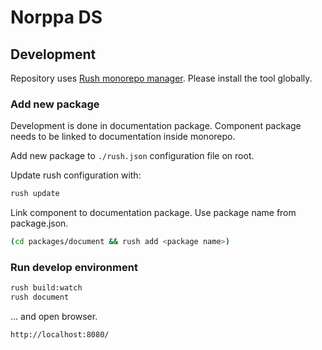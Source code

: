 # Norppa DS

## Development

Repository uses [Rush monorepo manager](https://rushjs.io/). Please install the tool globally.

### Add new package

Development is done in documentation package. Component package needs to be linked to documentation inside monorepo.

Add new package to `./rush.json` configuration file on root. 

Update rush configuration with:

```bash
rush update
```

Link component to documentation package. Use package name from package.json.

```bash
(cd packages/document && rush add <package name>)
```


### Run develop environment

```bash
rush build:watch
rush document
```

... and open browser.

```
http://localhost:8080/
```




